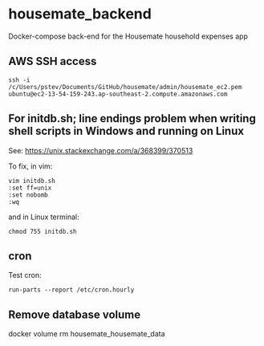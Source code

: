 # housemate_backend
Docker-compose back-end for the Housemate household expenses app

## AWS SSH access

    ssh -i /c/Users/pstev/Documents/GitHub/housemate/admin/housemate_ec2.pem ubuntu@ec2-13-54-159-243.ap-southeast-2.compute.amazonaws.com

## For initdb.sh; line endings problem when writing shell scripts in Windows and running on Linux

See: https://unix.stackexchange.com/a/368399/370513

To fix, in vim:

    vim initdb.sh
    :set ff=unix
    :set nobomb
    :wq

and in Linux terminal:

    chmod 755 initdb.sh

## cron

Test cron:

    run-parts --report /etc/cron.hourly

## Remove database volume

   docker volume rm housemate_housemate_data
